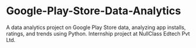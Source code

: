 # Google-Play-Store-Data-Analytics
A data analytics project on Google Play Store data, analyzing app installs, ratings, and trends using Python. Internship project at NullClass Edtech Pvt Ltd.
